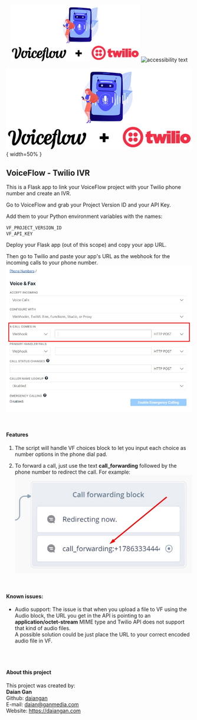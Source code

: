 
<p align="center">
  <img src="src/img/header_image.jpg" width="350" title="hover text">
  <img src="your_relative_path_here_number_2_large_name" width="350" alt="accessibility text">
</p>

![VoiceFlow - Twilio IVR](src/img/header_image.jpg){ width=50% }

## VoiceFlow - Twilio IVR
This is a Flask app to link your VoiceFlow project with your 
Twilio phone number and create an IVR.  

Go to VoiceFlow and grab your Project Version ID and your API Key.  

Add them to your Python environment variables with the names:  
```text
VF_PROJECT_VERSION_ID
VF_API_KEY
```

Deploy your Flask app (out of this scope) and copy your app URL.
  
Then go to Twilio and paste your app's URL as the webhook for the incoming calls 
to your phone number.  
![Twilio webhook set up](src/img/twilio_webhook_setup.jpg)

<br>

#### Features
1. The script will handle VF choices block to let you input each choice as
number options in the phone dial pad.
   
2. To forward a call, just use the text __call_forwarding__ followed by the phone 
number to redirect the call. For example:  
   ![Call forwarding feature](src/img/call_forwarding.jpg)


<br>

#### Known issues:
- Audio support: The issue is that when you upload a file to VF using the Audio 
  block, the URL you get in the API is pointing to an __application/octet-stream__
  MIME type and Twilio API does not support that kind of audio files.  
  A possible solution could be just place the URL to your correct encoded audio
  file in VF.


<br>
<br>

#### About this project

This project was created by:
<br>
__Daian Gan__<br>
Github: [daiangan](https://github.com/daiangan)<br/>
E-mail: daian@ganmedia.com<br/>
Website: https://daiangan.com<br/>